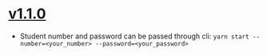 # [v1.1.0](https://github.com/MarkNjunge/ams-parse/releases/tag/v1.1.0)

- Student number and password can be passed through cli: `yarn start --number=<your_number> --password=<your_password>`
